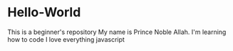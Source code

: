 # Hello-World
This is a beginner's repository
My name is Prince Noble Allah. I'm learning how to code
I love everything javascript
